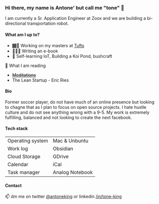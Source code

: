 ### Hi there, my name is Antone' but call me "tone" 👋

<!--
**antonemking/antonemking** is a ✨ _special_ ✨ repository because its `README.md` (this file) appears on your GitHub profile.

Here are some ideas to get you started:

- 🔭 I’m currently working on ...
- 🌱 I’m currently learning ...
- 👯 I’m looking to collaborate on ...
- 🤔 I’m looking for help with ...
- 💬 Ask me about ...
- 📫 How to reach me: ...
- 😄 Pronouns: ...
- ⚡ Fun fact: ...
-->

I am currently a Sr. Application Engineer at Zoox and we are building a bi-directional transportation robot.


#### What am I up to?

- 🏾‍🔭 Working on my masters at [Tufts](tufts.edu)
- 👨🏽‍💻 Writing an e-book
- 🌱 Self-learning IoT, Building a Koi Pond, bushcraft 

📖 What I am reading

- ~~[Meditations](https://read.amazon.com/kp/embed?asin=B000FC1JAI&preview=newtab&linkCode=kpe&ref_=cm_sw_r_kb_dp_GMS05HV9641QXKDJ37QG)~~
- The Lean Startup - Eric Ries


#### Bio

Former soccer player, do not have much of an online presence but looking to chagne that as I plan to focus on open source projects. I hate hustle culture and do not see anything wrong with a 9-5. My work is extremely fulfilling, balanced and not looking to create the next facebook.

#### Tech stack

|   |   |   
|---|---|
| Operating system  | Mac & Unbuntu  |  
| Work log | Obsidian |
| Cloud Storage | GDrive |
| Calendar | iCal |
| Task manager | Analog Notebook |


#### Contact

 📫 dm me on twitter [@antoneking](https://twitter.com/antoneking) or linkedin [/in/tone-king](https://www.linkedin.com/in/tone-king)


